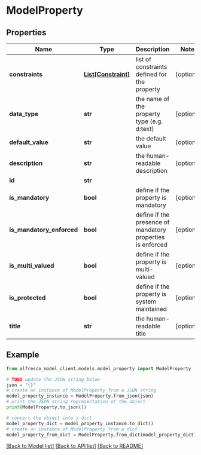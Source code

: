 # ModelProperty


## Properties

Name | Type | Description | Notes
------------ | ------------- | ------------- | -------------
**constraints** | [**List[Constraint]**](Constraint.md) | list of constraints defined for the property | [optional] 
**data_type** | **str** | the name of the property type (e.g. d:text) | [optional] 
**default_value** | **str** | the default value | [optional] 
**description** | **str** | the human-readable description | [optional] 
**id** | **str** |  | 
**is_mandatory** | **bool** | define if the property is mandatory | [optional] 
**is_mandatory_enforced** | **bool** | define if the presence of mandatory properties is enforced | [optional] 
**is_multi_valued** | **bool** | define if the property is multi-valued | [optional] 
**is_protected** | **bool** | define if the property is system maintained | [optional] 
**title** | **str** | the human-readable title | [optional] 

## Example

```python
from alfresco_model_client.models.model_property import ModelProperty

# TODO update the JSON string below
json = "{}"
# create an instance of ModelProperty from a JSON string
model_property_instance = ModelProperty.from_json(json)
# print the JSON string representation of the object
print(ModelProperty.to_json())

# convert the object into a dict
model_property_dict = model_property_instance.to_dict()
# create an instance of ModelProperty from a dict
model_property_from_dict = ModelProperty.from_dict(model_property_dict)
```
[[Back to Model list]](../README.md#documentation-for-models) [[Back to API list]](../README.md#documentation-for-api-endpoints) [[Back to README]](../README.md)


